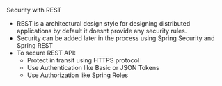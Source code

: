 Security with REST

* REST is a architectural design style for designing distributed applications by default it doesnt provide any security rules.
* Security can be added later in the process using Spring Security and Spring REST
* To secure REST API:
  * Protect in transit using HTTPS protocol
  * Use Authentication like Basic or JSON Tokens
  * Use Authorization like Spring Roles